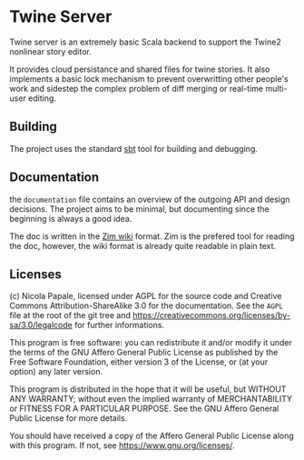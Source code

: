 # Twine Server

Twine server is an extremely basic Scala backend to support the Twine2
nonlinear story editor.

It provides cloud persistance and shared files for twine stories. It also
implements a basic lock mechanism to prevent overwritting other people's work
and sidestep the complex problem of diff merging or real-time multi-user
editing.

## Building

The project uses the standard [sbt](https://www.scala-sbt.org/) tool for
building and debugging.

## Documentation

the `documentation` file contains an overview of the outgoing API and design
decisions. The project aims to be minimal, but documenting since the beginning
is always a good idea.

The doc is written in the [Zim wiki](https://zim-wiki.org/) format.
Zim  is the prefered tool for reading the doc, however, the wiki format is
already quite readable in plain text.

## Licenses

(c) Nicola Papale, licensed under AGPL for the source code and Creative Commons
Attribution-ShareAlike 3.0 for the documentation.
See the `AGPL` file at the root of the git tree and
<https://creativecommons.org/licenses/by-sa/3.0/legalcode> for further
informations.

This program is free software: you can redistribute it and/or modify
it under the terms of the GNU Affero General Public License as published by
the Free Software Foundation, either version 3 of the License, or
(at your option) any later version.

This program is distributed in the hope that it will be useful,
but WITHOUT ANY WARRANTY; without even the implied warranty of
MERCHANTABILITY or FITNESS FOR A PARTICULAR PURPOSE.  See the
GNU Affero General Public License for more details.

You should have received a copy of the Affero General Public License
along with this program.  If not, see <https://www.gnu.org/licenses/>.
